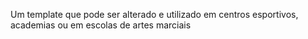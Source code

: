 Um template que pode ser alterado e utilizado em centros esportivos, academias ou em escolas de artes marciais

